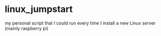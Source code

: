 # linux_jumpstart
my personal script that I could run every time I install a new Linux server (mainly raspberry pi)
